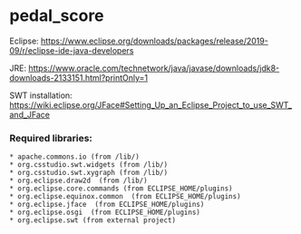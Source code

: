 # pedal_score

Eclipse:
	https://www.eclipse.org/downloads/packages/release/2019-09/r/eclipse-ide-java-developers

JRE:
	https://www.oracle.com/technetwork/java/javase/downloads/jdk8-downloads-2133151.html?printOnly=1
	
SWT installation:
	https://wiki.eclipse.org/JFace#Setting_Up_an_Eclipse_Project_to_use_SWT_and_JFace

### Required libraries:
    * apache.commons.io (from /lib/)
	* org.csstudio.swt.widgets (from /lib/)
	* org.csstudio.swt.xygraph (from /lib/)
	* org.eclipse.draw2d  (from /lib/)
	* org.eclipse.core.commands (from ECLIPSE_HOME/plugins)
	* org.eclipse.equinox.common  (from ECLIPSE_HOME/plugins)
	* org.eclipse.jface  (from ECLIPSE_HOME/plugins)
	* org.eclipse.osgi  (from ECLIPSE_HOME/plugins)
	* org.eclipse.swt (from external project)
	

